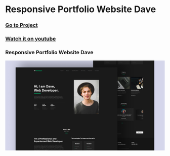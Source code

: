 # Responsive Portfolio Website Dave
### [Go to Project](https://luissitoe.github.io/responsive-personal-portfolio-website-dave/)
### [Watch it on youtube](https://youtu.be/9IfAYsRRWjE)
### Responsive Portfolio Website Dave

![preview img](/preview.png)
